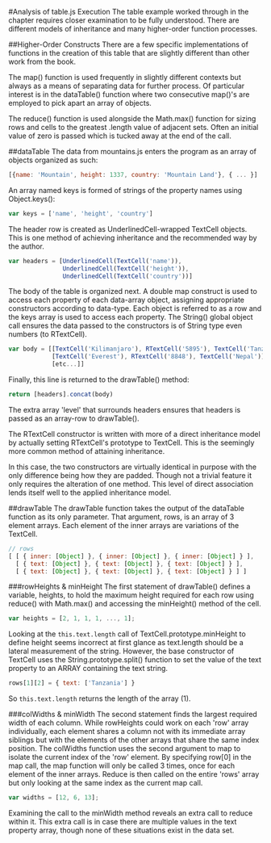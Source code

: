 #Analysis of table.js Execution
The table example worked through in the chapter requires closer examination to be fully understood. There are different models of inheritance and many higher-order function processes.

##Higher-Order Constructs
There are a few specific implementations of functions in the creation of this table that are slightly different than other work from the book.

The map() function is used frequently in slightly different contexts but always as a means of separating data for further process. Of particular interest is in the dataTable() function where two consecutive map()'s are employed to pick apart an array of objects.

The reduce() function is used alongside the Math.max() function for sizing rows and cells to the greatest .length value of adjacent sets. Often an initial value of zero is passed which is tucked away at the end of the call.

##dataTable
The data from mountains.js enters the program as an array of objects organized as such:
```javascript
[{name: 'Mountain', height: 1337, country: 'Mountain Land'}, { ... }]
```
An array named keys is formed of strings of the property names using Object.keys():
```javascript
var keys = ['name', 'height', 'country']
```
The header row is created as UnderlinedCell-wrapped TextCell objects. This is one method of achieving inheritance and the recommended way by the author.
```javascript
var headers = [UnderlinedCell(TextCell('name')),
               UnderlinedCell(TextCell('height')),
               UnderlinedCell(TextCell('country'))]
```
The body of the table is organized next. A double map construct is used to access each property of each data-array object, assigning appropriate constructors according to data-type. Each object is referred to as a row and the keys array is used to access each property.
The String() global object call ensures the data passed to the constructors is of String type even numbers (to RTextCell).
```javascript
var body = [[TextCell('Kilimanjaro'), RTextCell('5895'), TextCell('Tanzania')],
            [TextCell('Everest'), RTextCell('8848'), TextCell('Nepal')],
            [etc...]]
```
Finally, this line is returned to the drawTable() method:
```javascript
return [headers].concat(body)
```
The extra array 'level' that surrounds headers ensures that headers is passed as an array-row to drawTable().

The RTextCell constructor is written with more of a direct inheritance model by actually setting RTextCell's prototype to TextCell. This is the seemingly more common method of attaining inheritance.

In this case, the two constructors are virtually identical in purpose with the only difference being how they are padded. Though not a trivial feature it only requires the alteration of one method. This level of direct association lends itself well to the applied inheritance model.

##drawTable
The drawTable function takes the output of the dataTable function as its only parameter. That argument, rows, is an array of 3 element arrays. Each element of the inner arrays are variations of the TextCell.
```javascript
// rows
[ [ { inner: [Object] }, { inner: [Object] }, { inner: [Object] } ],
  [ { text: [Object] }, { text: [Object] }, { text: [Object] } ],
  [ { text: [Object] }, { text: [Object] }, { text: [Object] } ] ]
```
###rowHeights & minHeight
The first statement of drawTable() defines a variable, heights, to hold the maximum height required for each row using reduce() with Math.max() and accessing the minHeight() method of the cell.
```javascript
var heights = [2, 1, 1, 1, ..., 1];
```
Looking at the ```this.text.length``` call of TextCell.prototype.minHeight to define height seems incorrect at first glance as text.length should be a lateral measurement of the string. However, the base constructor of TextCell uses the String.prototype.split() function to set the value of the text property to an ARRAY containing the text string.
```javascript
rows[1][2] = { text: ['Tanzania'] }
```
So ```this.text.length``` returns the length of the array (1).

###colWidths & minWidth
The second statement finds the largest required width of each column. While rowHeights could work on each 'row' array individually, each element shares a column not with its immediate array siblings but with the elements of the other arrays that share the same index position.
The colWidths function uses the second argument to map to isolate the current index of the 'row' element. By specifying row[0] in the map call, the map function will only be called 3 times, once for each element of the inner arrays. Reduce is then called on the entire 'rows' array but only looking at the same index as the current map call.
```javascript
var widths = [12, 6, 13];
```
Examining the call to the minWidth method reveals an extra call to reduce within it. This extra call is in case there are multiple values in the text property array, though none of these situations exist in the data set.
